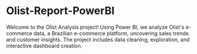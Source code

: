 # Olist-Report-PowerBI

Welcome to the Olist Analysis project! Using Power BI, we analyze Olist's e-commerce data, a Brazilian e-commerce platform, uncovering sales trends and customer insights. The project includes data cleaning, exploration, and interactive dashboard creation.
